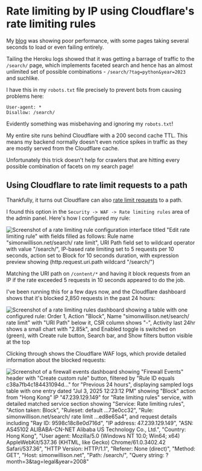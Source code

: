 # Rate limiting by IP using Cloudflare's rate limiting rules

My [blog](https://simonwillison.net/) was showing poor performance, with some pages taking several seconds to load or even failing entirely.

Tailing the Heroku logs showed that it was getting a barrage of traffic to the `/search/` page, which implements faceted search and hence has an almost unlimited set of possible combinations - `/search/?tag=python&year=2023` and suchlike.

I have this in my `robots.txt` file precisely to prevent bots from causing problems here:

```
User-agent: *
Disallow: /search/
```
Evidently something was misbehaving and ignoring my `robots.txt`!

My entire site runs behind Cloudflare with a 200 second cache TTL. This means my backend normally doesn't even notice spikes in traffic as they are mostly served from the Cloudflare cache.

Unfortunately this trick doesn't help for crawlers that are hitting every possible combination of facets on my search page!

## Using Cloudflare to rate limit requests to a path

Thankfully, it turns out Cloudflare can also [rate limit requests](https://developers.cloudflare.com/waf/rate-limiting-rules/) to a path.

I found this option in the `Security -> WAF -> Rate limiting rules` area of the admin panel. Here's how I configured my rule:

![Screenshot of a rate limiting rule configuration interface titled "Edit rate limiting rule" with fields filled as follows: Rule name "simonwillison.net/search/ rate limit", URI Path field set to wildcard operator with value "/search/*", IP-based rate limiting set to 5 requests per 10 seconds, action set to Block for 10 seconds duration, with expression preview showing (http.request.uri.path wildcard "/search/*")](https://static.simonwillison.net/static/2025/cloudflare-waf.jpg)

Matching the URI path on `/content/*` and having it block requests from an IP if the rate exceeded 5 requests in 10 seconds appeared to do the job.

I've been running this for a few days now, and the Cloudflare dashboard shows that it's blocked 2,850 requests in the past 24 hours:

![Screenshot of a rate limiting rules dashboard showing a table with one configured rule: Order 1, Action "Block", Name "simonwillison.net/search/ rate limit" with "URI Path" below it, CSR column shows "-", Activity last 24hr shows a small chart with "2.85k", and Enabled toggle is switched on (green), with Create rule button, Search bar, and Show filters button visible at the top](https://static.simonwillison.net/static/2025/cloudflare-waf-dash.jpg)

Clicking through shows the Cloudflare WAF logs, which provide detailed information about the blocked requests:

![Screenshot of a firewall events dashboard showing "Firewall Events" header with "Create custom rule" button, filtered by "Rule ID equals c38a7fb4c184431094d..." for "Previous 24 hours", displaying sampled logs table with one entry dated "Jul 3, 2025 12:23:12 PM" showing "Block" action from "Hong Kong" IP "47.239.129.149" for "Rate limiting rules" service, with detailed matched service section showing "Service: Rate limiting rules", "Action taken: Block", "Ruleset: default ...73e0cc32", "Rule: simonwillison.net/search/ rate limit ...ed8e65a4", and request details including "Ray ID: 9598c18c8e0d716d", "IP address: 47.239.129.149", "ASN: AS45102 ALIBABA-CN-NET Alibaba US Technology Co., Ltd.", "Country: Hong Kong", "User agent: Mozilla/5.0 (Windows NT 10.0; Win64; x64) AppleWebKit/537.36 (KHTML, like Gecko) Chrome/61.0.3402.42 Safari/537.36", "HTTP Version: HTTP/1.1", "Referer: None (direct)", "Method: GET", "Host: simonwillison.net", "Path: /search/", "Query string: ?month=3&tag=legal&year=2008"](https://static.simonwillison.net/static/2025/cloudflare-waf-log.jpg)
